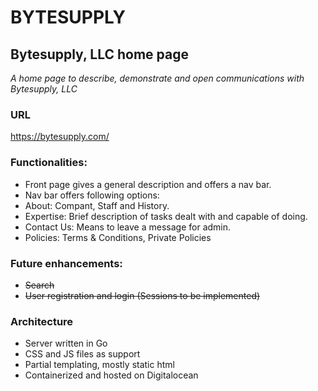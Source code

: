# BYTESUPPLY

## Bytesupply, LLC home page

*A home page to describe, demonstrate and open communications with Bytesupply, LLC*

### URL

https://bytesupply.com/

### Functionalities:

- Front page gives a general description and offers a nav bar.
- Nav bar offers following options:
- About: Compant, Staff and History.
- Expertise: Brief description of tasks dealt with and capable of doing.
- Contact Us: Means to leave a message for admin.
- Policies: Terms & Conditions, Private Policies

### Future enhancements:

- ~~Search~~
- ~~User registration and login (Sessions to be implemented)~~

### Architecture

- Server written in Go
- CSS and JS files as support
- Partial templating, mostly static html
- Containerized and hosted on Digitalocean
